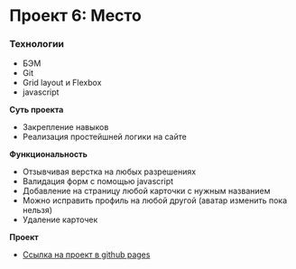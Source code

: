 # Проект 6: Место

### Технологии

- БЭМ
- Git
- Grid layout и Flexbox
- javascript

**Суть проекта**

- Закрепление навыков
- Реализация простейшней логики на сайте

**Функциональность**

- Отзывчивая верстка на любых разрешениях
- Валидация форм с помощью javascript
- Добавление на страницу любой карточки с нужным названием
- Можно исправить профиль на любой другой (аватар изменить пока нельзя)
- Удаление карточек

**Проект**

- [Ссылка на проект в github pages](https://iiiokojiadbi.github.io/mesto/dist/)
